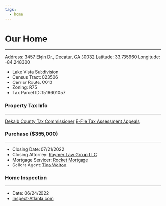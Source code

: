 ```yaml
---
tags:
  - home
---
```


# Our Home
---
Address: [3457 Elgin Dr., Decatur, GA 30032](https://www.google.com/maps/place/3457+Elgin+Dr,+Decatur,+GA+30032/@33.7360669,-84.2482735,17z/data=!3m1!4b1!4m6!3m5!1s0x88f5aa3deffb1f63:0xdd744c97ea250ef5!8m2!3d33.7360669!4d-84.2482735!16s%2Fg%2F11kpjzq0bp?entry=ttu)
Latitude: 33.735960
Longitude: -84.248300

- Lake Vista Subdivision
- Census Tract: 023506
- Carrier Route: C013
- Zoning: R75
- Tax Parcel ID: 1516601057

### Property Tax Info
---
[Dekalb County Tax Commissioner](https://taxcommissioner.dekalbcountyga.gov/TaxCommissioner/TCDisplay.asp?PARID=15%20166%2001%20057)
[E-File Tax Assessment Appeals](https://efile.dekalbcountyga.gov/)


### Purchase ($355,000)
---
- Closing Date: 07/21/2022
- Closing Attorney: [Raymer Law Group LLC](https://www.raymerlawgroup.com/)
- Mortgage Servicer: [Rocket Mortgage](https://rocketmortgage.com)
- Sellers Agent: [Tina Walton](mailto:tina.walton@metrobrokers.com) 

### Home Inspection
---
- Date: 06/24/2022
- [Inspect-Atlanta.com](https://Inspect-Atlanta.com)
